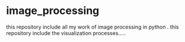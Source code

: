 # image_processing
this repository include all my work of image processing in python .
this repository include the visualization processes.....
